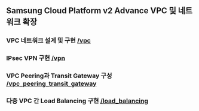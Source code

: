 ## Samsung Cloud Platform v2 Advance VPC 및 네트워크 확장

### VPC 네트워크 설계 및 구현 [/vpc](./vpc)

### IPsec VPN 구현 [/vpn](./vpn)

### VPC Peering과 Transit Gateway 구성 [/vpc_peering_transit_gateway](./vpc_peering_transit_gateway)

### 다중 VPC 간 Load Balancing 구현 [/load_balancing](./load_balancing)
